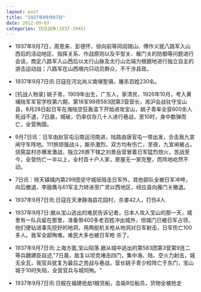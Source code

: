 ```yaml
---
layout: post
title: "1937年09月07日"
date: 2012-09-07
categories: 抗日战争(1937-1945)
---
```


<meta name="referrer" content="no-referrer" />

- 1937年9月7日，周恩来、彭德怀、徐向前等同阎锡山、傅作义就八路军入山西后的活动地区、指挥关系、作战原则以及平型关、雁门关的防御等问题进行会谈，商定八路军入山西后以太行山脉及太行山北端为根据地进行独立自主的游击运动战；八路军在山西境内只动员群众，不干涉县政。 

- 1937年9月7日讯:日寇在河北尚义南壕堑镇，屠杀百姓230名。 

- [抗战人物录] 姚子青，1909年出生，广东人，家清贫，1926年10月，考入黄埔陆军军官学校第六期，第18军98师583团第3营营长，淞沪会战驻守宝山县，8月28日起日军在海陆空狂轰滥下开始进攻宝山，姚子青率全营600余人死战不退，7日晨，城破，仍率仅存几十人进行巷战，至10时，身中数弹而亡，全营殉国。 

- 9月7日讯：日军由赵官屯沿南运河南进，陆路由唐官屯一带出发，合击我九宣闸守军阵地。111旅顽强战斗，厮杀激烈，双方均有伤亡，至夜，九宣闸被占。烧窑盆村亦爆发激战，独立26旅下辖之刘景岳营冒着日军猛烈炮火，苦战至今，全营伤亡一半以上，全村百十户人家，房屋无一家完整，而阵地屹然不动。 

- 7日讯：除天镇城内第299团坚守城垣阻击日军外，其他部队全被日军冲垮，向后撤退，李服膺与61军主力转进至广灵以西地区，经应县向雁门关撤退。 

- 1937年9月7日讯:日寇在天津静海县花园村，杀害42人，打伤4人 

- 1937年9月7日:据从宝山逃出的难民告诉记者，日本人攻入宝山的那一天，城里有一队兵留在那里，准备带400多老百姓冲出城外，但城门已被日军占领，他们便钻进事先挖好的地洞，用两挺机关枪从地洞对日军射击，日军伤亡100多人。我军全部殉难。难民大多也被日军枪 杀了。 

- 1937年9月7日讯:上海方面,宝山陷落.据从城中逃出的第583团第3营第9连二等兵魏建臣自述,"7日晨，敌复以坦克堵击四门，集中海、陆、空火力射击，城无全瓦，我官兵犹复为最后之苦战与巷战，营长姚子青少校阵亡于东门，宝山城于10时失陷，全营官兵与城同殉。" 

- 1937年9月7日讯:日舰在福建抢劫1艘货船，击毙8位船员，货物全被抢走 

